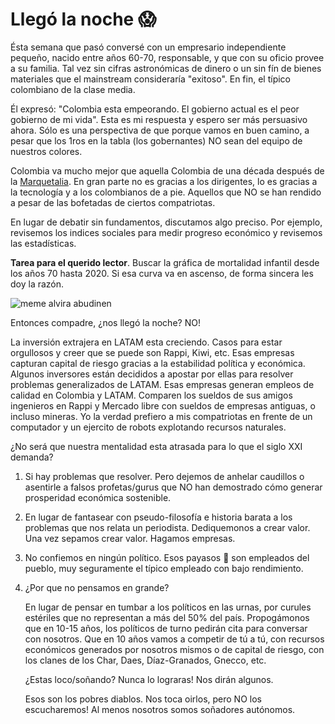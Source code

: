 # Llegó la noche 😱

Ésta semana que pasó conversé con un empresario independiente pequeño, nacido entre años 60-70, responsable, y que con su oficio provee a su familia. Tal vez sin cifras astronómicas de dinero o un sin fín de bienes materiales que el mainstream consideraría "exitoso". En fin, el típico colombiano de la clase media.

Él expresó: "Colombia esta empeorando. El gobierno actual es el peor gobierno de mi vida". Esta es mi respuesta y espero ser más persuasivo ahora. Sólo es una perspectiva de que porque vamos en buen camino, a pesar que los 1ros en la tabla (los gobernantes) NO sean del equipo de nuestros colores.

Colombia va mucho mejor que aquella Colombia de una década después de la [Marquetalia](https://es.wikipedia.org/wiki/Rep%C3%BAblica_de_Marquetalia).
En gran parte no es gracias a los dirigentes, lo es gracias a la tecnología y a los colombianos de a pie. Aquellos que NO se han rendido a pesar de las bofetadas de ciertos compatriotas.

En lugar de debatir sin fundamentos, discutamos algo preciso. Por ejemplo, revisemos los indices sociales para medir progreso económico y revisemos las estadísticas.

**Tarea para el querido lector**. Buscar la gráfica de mortalidad infantil desde los años 70 hasta 2020. Si esa curva va en ascenso, de forma sincera les doy la razón.

![meme alvira abudinen](https://i.imgflip.com/5moqr5.jpg)

Entonces compadre, ¿nos llegó la noche? NO!

La inversión extrajera en LATAM esta creciendo. Casos para estar orgullosos y creer que se puede son Rappi, Kiwi, etc.
Esas empresas capturan capital de riesgo gracias a la estabilidad política y económica. Algunos inversores están decididos a apostar por ellas para resolver problemas generalizados de LATAM.
Esas empresas generan empleos de calidad en Colombia y LATAM. Comparen los sueldos de sus amigos ingenieros en Rappi y Mercado libre con sueldos de empresas antiguas, o incluso mineras.
Yo la verdad prefiero a mis compatriotas en frente de un computador y un ejercito de robots explotando recursos naturales.

¿No será que nuestra mentalidad esta atrasada para lo que el siglo XXI demanda?

1. Si hay problemas que resolver. Pero dejemos de anhelar caudillos o asentirle a falsos profetas/gurus que NO han demostrado cómo generar prosperidad económica sostenible.

2. En lugar de fantasear con pseudo-filosofía e historia barata a los problemas que nos relata un periodista. Dediquemonos a crear valor. Una vez sepamos crear valor. Hagamos empresas.

3. No confiemos en ningún político. Esos payasos 🤡 son empleados del pueblo, muy seguramente el típico empleado con bajo rendimiento.

4. ¿Por que no pensamos en grande?

    En lugar de pensar en tumbar a los políticos en las urnas, por curules estériles que no representan a más del 50% del país.
    Propogámonos que en 10-15 años, los políticos de turno pedirán cita para conversar con nosotros. Que en 10 años vamos a competir de tú a tú, con recursos económicos generados por nosotros mismos o de capital de riesgo, con los clanes de los Char, Daes, Díaz-Granados, Gnecco, etc.

    ¿Estas loco/soñando? Nunca lo lograras! Nos dirán algunos.

    Esos son los pobres diablos. Nos toca oirlos, pero NO los escucharemos! Al menos nosotros somos soñadores autónomos.
